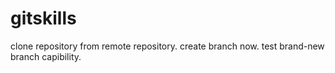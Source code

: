 # gitskills
clone repository from remote repository.
create branch now.
test brand-new branch capibility.
